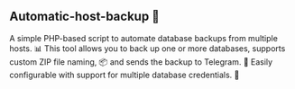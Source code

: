 ## Automatic-host-backup 🚀

A simple PHP-based script to automate database backups from multiple hosts. 📊 This tool allows you to back up one or more databases, supports custom ZIP file naming, 📦 and sends the backup to Telegram. 📲 Easily configurable with support for multiple database credentials. 🔧
